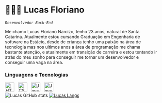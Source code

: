 # 👨🏻‍💻​ Lucas Floriano

*`Desenvolvedor Back-End`*

Me chamo Lucas Floriano Narcizo, tenho 23 anos, natural de Santa Catarina. Atualmente estou cursando Graduação em Engenharia de software na Estácio, desde de criança tenho uma paixão na área de tecnologia mas nos ultimos anos a área de programação me chama bastante atenção, e atualmente em transição de carreira e estou tentando ir atrás do meu sonho para conseguir me tornar um desenvolvedor e conseguir uma vaga na área.




### Linguagens e Tecnologias

<div>
<img 
align="left"
alt="HTML"
title="HTML"
width="30px"
style="padding-right: 10px;"
src="https://cdn.jsdelivr.net/gh/devicons/devicon@latest/icons/html5/html5-original.svg" 
/>
<img
align="left"
alt="CSS"
title="CSSt"
width="30px"
style="padding-right: 10px;"
src="https://cdn.jsdelivr.net/gh/devicons/devicon@latest/icons/css3/css3-original.svg" 
/>
<img 
align="left"
alt="Javat"
title="Java"
width="30px"
style="padding-right: 10px;"
src="https://cdn.jsdelivr.net/gh/devicons/devicon@latest/icons/java/java-original-wordmark.svg" 
/>
<img 
align="left"
alt="JavaScript"
title="JavaScript"
width="30px"
style="padding-right: 10px;"
src="https://cdn.jsdelivr.net/gh/devicons/devicon@latest/icons/javascript/javascript-plain.svg"
/>
</div>


<br><br>![Lucas GitHub stats](https://github-readme-stats.vercel.app/api?username=lucasnarcizo&show_icons=true&theme=radical)
[![Lucas Langs](https://github-readme-stats.vercel.app/api/top-langs/?username=lucasnarcizo&hide_progress=true)](https://github.com/anuraghazra/github-readme-stats)

